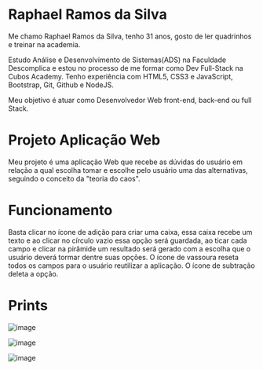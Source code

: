 # Raphael Ramos da Silva
Me chamo Raphael Ramos da Silva, tenho 31 anos, gosto de ler quadrinhos e treinar na academia.

Estudo Análise e Desenvolvimento de Sistemas(ADS) na Faculdade Descomplica e estou no processo de me formar como Dev Full-Stack na Cubos Academy. Tenho experiência com HTML5, CSS3 e JavaScript, Bootstrap, Git, Github e NodeJS.

Meu objetivo é atuar como Desenvolvedor Web front-end, back-end ou full Stack.

# Projeto Aplicação Web 
Meu projeto é uma aplicação Web que recebe as dúvidas do usuário em relação a qual escolha tomar e escolhe pelo usuário uma das alternativas, seguindo o conceito da "teoria do caos".

# Funcionamento
Basta clicar no ícone de adição para criar uma caixa, essa caixa recebe um texto e ao clicar no círculo vazio essa opção será guardada, ao ticar cada campo e clicar na pirâmide um resultado será gerado com a escolha que o usuário deverá tormar dentre suas opções.
O ícone de vassoura reseta todos os campos para o usuário reutilizar a aplicação.
O ícone de subtração deleta a opção.

# Prints
![image](https://user-images.githubusercontent.com/108775261/222854842-16dd359c-ddf9-4ffd-ac5c-bcc6395cc721.png)

![image](https://user-images.githubusercontent.com/108775261/222854933-45bfbc69-2d02-4f1e-8135-b4399bdc669f.png)

![image](https://user-images.githubusercontent.com/108775261/222854996-fc4e9238-3f14-4c51-a0f1-d02bdaff6c55.png)